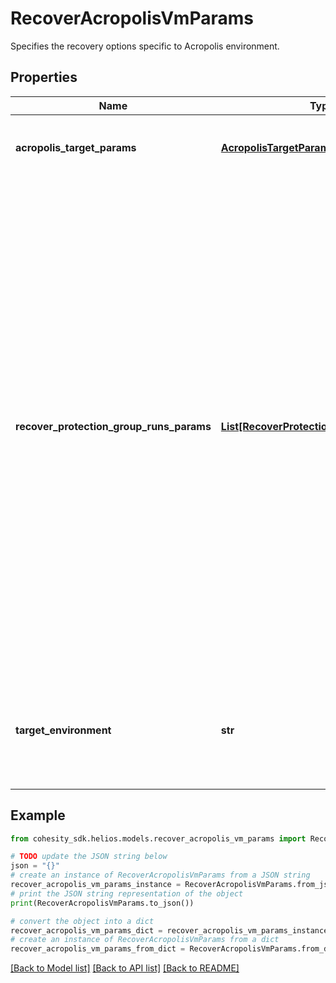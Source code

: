 # RecoverAcropolisVmParams

Specifies the recovery options specific to Acropolis environment.

## Properties

Name | Type | Description | Notes
------------ | ------------- | ------------- | -------------
**acropolis_target_params** | [**AcropolisTargetParamsForRecoverVm**](AcropolisTargetParamsForRecoverVm.md) | Specifies the params for recovering to a Acropolis target. | [optional] 
**recover_protection_group_runs_params** | [**List[RecoverProtectionGroupRunParams]**](RecoverProtectionGroupRunParams.md) | Specifies the Protection Group Runs params to recover. All the VM&#39;s that are successfully backed up by specified Runs will be recovered. This can be specified along with individual snapshots of VMs. User has to make sure that specified Object snapshots and Protection Group Runs should not have any intersection. For example, user cannot specify multiple Runs which has same Object or an Object snapshot and a Run which has same Object&#39;s snapshot. | [optional] 
**target_environment** | **str** | Specifies the environment of the recovery target. The corresponding params below must be filled out. | 

## Example

```python
from cohesity_sdk.helios.models.recover_acropolis_vm_params import RecoverAcropolisVmParams

# TODO update the JSON string below
json = "{}"
# create an instance of RecoverAcropolisVmParams from a JSON string
recover_acropolis_vm_params_instance = RecoverAcropolisVmParams.from_json(json)
# print the JSON string representation of the object
print(RecoverAcropolisVmParams.to_json())

# convert the object into a dict
recover_acropolis_vm_params_dict = recover_acropolis_vm_params_instance.to_dict()
# create an instance of RecoverAcropolisVmParams from a dict
recover_acropolis_vm_params_from_dict = RecoverAcropolisVmParams.from_dict(recover_acropolis_vm_params_dict)
```
[[Back to Model list]](../README.md#documentation-for-models) [[Back to API list]](../README.md#documentation-for-api-endpoints) [[Back to README]](../README.md)


